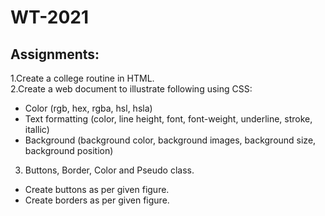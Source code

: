 # WT-2021
 ## Assignments:
 1.Create a college routine in HTML. <br>
 2.Create a web document to illustrate following using CSS:
 * Color (rgb, hex, rgba, hsl, hsla)
 * Text formatting (color, line height, font, font-weight, underline, stroke, itallic) 
 * Background (background color, background images, background
 size, background position)
3. Buttons, Border, Color and Pseudo class.
* Create buttons as per given figure.
* Create borders as per given figure.
